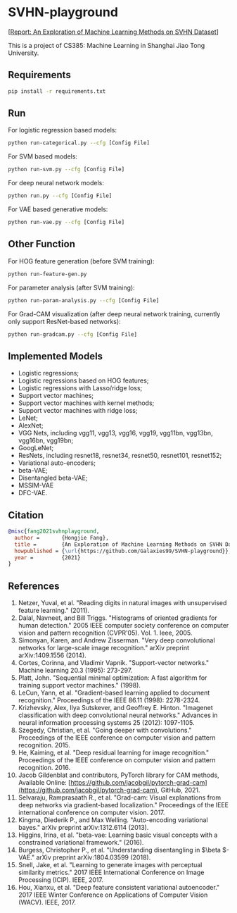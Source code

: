 # SVHN-playground

[[Report: An Exploration of Machine Learning Methods on SVHN Dataset](assets/An%20Exploration%20of%20Machine%20Learning%20Methods%20on%20SVHN%20Dataset.pdf)]

This is a project of CS385: Machine Learning in Shanghai Jiao Tong University.

## Requirements

```bash
pip install -r requirements.txt
```

## Run

For logistic regression based models:

```bash
python run-categorical.py --cfg [Config File]
```

For SVM based models:

```bash
python run-svm.py --cfg [Config File]
```

For deep neural network models:

```bash
python run.py --cfg [Config File]
```

For VAE based generative models:

```bash
python run-vae.py --cfg [Config File]
```

## Other Function

For HOG feature generation (before SVM training):

```bash
python run-feature-gen.py
```

For parameter analysis (after SVM training):

```bash
python run-param-analysis.py --cfg [Config File]
```

For Grad-CAM visualization (after deep neural network training, currently only support ResNet-based networks):

```bash
python run-gradcam.py --cfg [Config File]
```

## Implemented Models

- Logistic regressions;
- Logistic regressions based on HOG features;
- Logistic regressions with Lasso/ridge loss;
- Support vector machines;
- Support vector machines with kernel methods;
- Support vector machines with ridge loss;
- LeNet;
- AlexNet;
- VGG Nets, including vgg11, vgg13, vgg16, vgg19, vgg11bn, vgg13bn, vgg16bn, vgg19bn;
- GoogLeNet;
- ResNets, including resnet18, resnet34, resnet50, resnet101, resnet152;
- Variational auto-encoders;
- beta-VAE;
- Disentangled beta-VAE;
- MSSIM-VAE
- DFC-VAE.

## Citation

```bibtex
@misc{fang2021svhnplayground,
  author =       {Hongjie Fang},
  title =        {An Exploration of Machine Learning Methods on SVHN Dataset},
  howpublished = {\url{https://github.com/Galaxies99/SVHN-playground}},
  year =         {2021}
}
```

## References

1. Netzer, Yuval, et al. "Reading digits in natural images with unsupervised feature learning." (2011).
2. Dalal, Navneet, and Bill Triggs. "Histograms of oriented gradients for human detection." 2005 IEEE computer society conference on computer vision and pattern recognition (CVPR'05). Vol. 1. Ieee, 2005.
3. Simonyan, Karen, and Andrew Zisserman. "Very deep convolutional networks for large-scale image recognition." arXiv preprint arXiv:1409.1556 (2014).
4. Cortes, Corinna, and Vladimir Vapnik. "Support-vector networks." Machine learning 20.3 (1995): 273-297.
5. Platt, John. "Sequential minimal optimization: A fast algorithm for training support vector machines." (1998).
6. LeCun, Yann, et al. "Gradient-based learning applied to document recognition." Proceedings of the IEEE 86.11 (1998): 2278-2324.
7. Krizhevsky, Alex, Ilya Sutskever, and Geoffrey E. Hinton. "Imagenet classification with deep convolutional neural networks." Advances in neural information processing systems 25 (2012): 1097-1105.
8. Szegedy, Christian, et al. "Going deeper with convolutions." Proceedings of the IEEE conference on computer vision and pattern recognition. 2015.
9. He, Kaiming, et al. "Deep residual learning for image recognition." Proceedings of the IEEE conference on computer vision and pattern recognition. 2016.
10. Jacob Gildenblat and contributors, PyTorch library for CAM methods, Available Online: [https://github.com/jacobgil/pytorch-grad-cam](https://github.com/jacobgil/pytorch-grad-cam), GitHub, 2021.
11. Selvaraju, Ramprasaath R., et al. "Grad-cam: Visual explanations from deep networks via gradient-based localization." Proceedings of the IEEE international conference on computer vision. 2017.
12. Kingma, Diederik P., and Max Welling. "Auto-encoding variational bayes." arXiv preprint arXiv:1312.6114 (2013).
13. Higgins, Irina, et al. "beta-vae: Learning basic visual concepts with a constrained variational framework." (2016).
14. Burgess, Christopher P., et al. "Understanding disentangling in $\beta $-VAE." arXiv preprint arXiv:1804.03599 (2018).
15. Snell, Jake, et al. "Learning to generate images with perceptual similarity metrics." 2017 IEEE International Conference on Image Processing (ICIP). IEEE, 2017.
16. Hou, Xianxu, et al. "Deep feature consistent variational autoencoder." 2017 IEEE Winter Conference on Applications of Computer Vision (WACV). IEEE, 2017.
